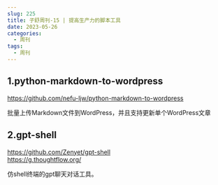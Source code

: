 ```yaml
---
slug: 225
title: 子舒周刊-15 | 提高生产力的脚本工具
date: 2023-05-26
categories:
  - 周刊
tags:
  - 周刊
---
```


## 1.python-markdown-to-wordpress

https://github.com/nefu-ljw/python-markdown-to-wordpress  

批量上传Markdown文件到WordPress，并且支持更新单个WordPress文章

## 2.gpt-shell

https://github.com/Zenyet/gpt-shell  
https://g.thoughtflow.org/  

仿shell终端的gpt聊天对话工具。